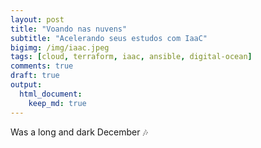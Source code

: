 ```yaml
---
layout: post
title: "Voando nas nuvens"
subtitle: "Acelerando seus estudos com IaaC"
bigimg: /img/iaac.jpeg
tags: [cloud, terraform, iaac, ansible, digital-ocean]
comments: true
draft: true
output:
  html_document:
    keep_md: true
---
```


Was a long and dark December :notes:
